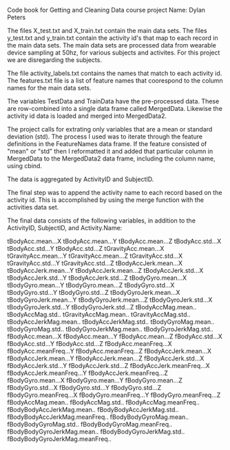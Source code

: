 Code book for Getting and Cleaning Data course project
Name: Dylan Peters

The files X_test.txt and X_train.txt contain the main data sets.  The files y_test.txt and y_train.txt contain the activity id's that map to each record in the main data sets.  The main data sets are processed data from wearable device sampling at 50hz, for various subjects and activites.  For this project we are disregarding the subjects.

The file activity_labels.txt contains the names that match to each activity id.  The features.txt file is a list of feature names that coorespond to the column names for the main data sets.

The variables TestData and TrainData have the pre-processed data.  These are row-combined into a single data frame called MergedData.  Likewise the activity id data is loaded and merged into MergedData2.

The project calls for extrating only variables that are a mean or standard deviation (std).  The process I used was to iterate through the feature definitions in the FeatureNames data frame.  If the feature consisted of "mean" or "std" then I reformatted it and added that particular column in MergedData to the MergedData2 data frame, including the column name, using cbind.

The data is aggregated by ActivityID and SubjectID.

The final step was to append the activity name to each record based on the activity id.  This is accomplished by using the merge function with the activities data set.

The final data consists of the following variables, in addition to the ActivityID, SubjectID, and Activity.Name:

tBodyAcc.mean...X
tBodyAcc.mean...Y
tBodyAcc.mean...Z
tBodyAcc.std...X
tBodyAcc.std...Y
tBodyAcc.std...Z
tGravityAcc.mean...X
tGravityAcc.mean...Y
tGravityAcc.mean...Z
tGravityAcc.std...X
tGravityAcc.std...Y
tGravityAcc.std...Z
tBodyAccJerk.mean...X
tBodyAccJerk.mean...Y
tBodyAccJerk.mean...Z
tBodyAccJerk.std...X
tBodyAccJerk.std...Y
tBodyAccJerk.std...Z
tBodyGyro.mean...X
tBodyGyro.mean...Y
tBodyGyro.mean...Z
tBodyGyro.std...X
tBodyGyro.std...Y
tBodyGyro.std...Z
tBodyGyroJerk.mean...X
tBodyGyroJerk.mean...Y
tBodyGyroJerk.mean...Z
tBodyGyroJerk.std...X
tBodyGyroJerk.std...Y
tBodyGyroJerk.std...Z
tBodyAccMag.mean..
tBodyAccMag.std..
tGravityAccMag.mean..
tGravityAccMag.std..
tBodyAccJerkMag.mean..
tBodyAccJerkMag.std..
tBodyGyroMag.mean..
tBodyGyroMag.std..
tBodyGyroJerkMag.mean..
tBodyGyroJerkMag.std..
fBodyAcc.mean...X
fBodyAcc.mean...Y
fBodyAcc.mean...Z
fBodyAcc.std...X
fBodyAcc.std...Y
fBodyAcc.std...Z
fBodyAcc.meanFreq...X
fBodyAcc.meanFreq...Y
fBodyAcc.meanFreq...Z
fBodyAccJerk.mean...X
fBodyAccJerk.mean...Y
fBodyAccJerk.mean...Z
fBodyAccJerk.std...X
fBodyAccJerk.std...Y
fBodyAccJerk.std...Z
fBodyAccJerk.meanFreq...X
fBodyAccJerk.meanFreq...Y
fBodyAccJerk.meanFreq...Z
fBodyGyro.mean...X
fBodyGyro.mean...Y
fBodyGyro.mean...Z
fBodyGyro.std...X
fBodyGyro.std...Y
fBodyGyro.std...Z
fBodyGyro.meanFreq...X
fBodyGyro.meanFreq...Y
fBodyGyro.meanFreq...Z
fBodyAccMag.mean..
fBodyAccMag.std..
fBodyAccMag.meanFreq..
fBodyBodyAccJerkMag.mean..
fBodyBodyAccJerkMag.std..
fBodyBodyAccJerkMag.meanFreq..
fBodyBodyGyroMag.mean..
fBodyBodyGyroMag.std..
fBodyBodyGyroMag.meanFreq..
fBodyBodyGyroJerkMag.mean..
fBodyBodyGyroJerkMag.std..
fBodyBodyGyroJerkMag.meanFreq..
